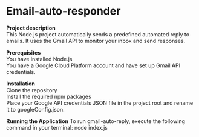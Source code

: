 # Email-auto-responder

**Project description**  
This Node.js project automatically sends a predefined automated reply to emails. It uses the Gmail API to monitor your inbox and send responses.  

**Prerequisites**  
You have installed Node.js   
You have a Google Cloud Platform account and have set up Gmail API credentials.  

**Installation**  
Clone the repository  
Install the required npm packages  
Place your Google API credentials JSON file in the project root and rename it to googleConfig.json.  

**Running the Application**
To run gmail-auto-reply, execute the following command in your terminal: node index.js  
